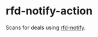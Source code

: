 # rfd-notify-action

Scans for deals using [rfd-notify](https://github.com/davegallant/rfd-notify).
